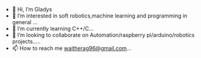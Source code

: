 - 👋 Hi, I’m Gladys
- 👀 I’m interested in soft robotics,machine learning and programming in general ...
- 🌱 I’m currently learning C++/C...
- 💞️ I’m looking to collaborate on Automation/raspberry pi/arduino/robotics projects.....
- 📫 How to reach me waitherag96@gmail.com...

